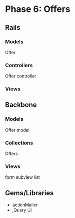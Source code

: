 # Phase 6: Offers

## Rails
### Models
Offer
### Controllers
Offer controller

### Views

## Backbone
### Models
Offer model
### Collections
Offers
### Views
form
subview
list
## Gems/Libraries
* actionMailer
* jQuery UI
